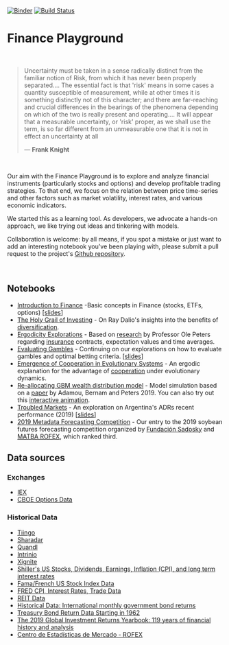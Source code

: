 [![Binder](https://mybinder.org/badge_logo.svg)](https://mybinder.org/v2/gh/lambdaclass/finance_playground/master)
[![Build Status](https://travis-ci.org/lambdaclass/finance_playground.svg?branch=master)](https://travis-ci.org/lambdaclass/finance_playground)

Finance Playground
==============================
<br>

<blockquote><p class="quotation"> 
<span class="first-letter">U</span>ncertainty must be taken in a sense radically distinct from the familiar notion of Risk, from which it has never been properly separated.... The essential fact is that 'risk' means in some cases a quantity susceptible of measurement, while at other times it is something distinctly not of this character; and there are far-reaching and crucial differences in the bearings of the phenomena depending on which of the two is really present and operating.... It will appear that a measurable uncertainty, or 'risk' proper, as we shall use the term, is so far different from an unmeasurable one that it is not in effect an uncertainty at all <footer>— <b>Frank Knight</b></footer>
</blockquote>

<br>

Our aim with the Finance Playground is to explore and analyze financial instruments (particularly stocks and options) and develop profitable trading strategies. To that end, we focus on the relation between price time-series and other factors such as market volatility, interest rates, and various economic indicators.  

We started this as a learning tool. As developers, we advocate a hands-on approach, we like trying out ideas and tinkering with models.

Collaboration is welcome: by all means, if you spot a mistake or just want to add an interesting notebook you've been playing with, please submit a pull request to the project's [Github repository](https://github.com/lambdaclass/finance_playground/).

<br>

## Notebooks

- [Introduction to Finance](https://lambdaclass.com/finance_playground/intro_finance) -Basic concepts in Finance (stocks, ETFs, options) \[[slides](https://lambdaclass.com/finance_playground/intro-finance.slides.html)\]
- [The Holy Grail of Investing](https://lambdaclass.com/finance_playground/diversification_dalio_holy_grail) - On Ray Dalio's insights into the benefits of [diversification](https://www.investopedia.com/video/play/ray-dalio-his-portfolio-holy-grail/).
- [Ergodicity Explorations](https://lambdaclass.com/finance_playground/ergodicity_explorations) - Based on  [research](https://ergodicityeconomics.com/lecture-notes/) by Professor Ole Peters regarding [insurance](https://arxiv.org/abs/1507.04655) contracts, expectation values and time averages.
- [Evaluating Gambles](https://lambdaclass.com/finance_playground/evaluating_gambles) - Continuing on our explorations on how to evaluate gambles and optimal betting criteria. \[[slides](https://lambdaclass.com/finance_playground/ergodicity/evaluating-gambles-presentation.slides.html)\]
- [Emergence of Cooperation in Evolutionary Systems](https://lambdaclass.com/finance_playground/emergence_of_cooperation) - An ergodic explanation for the advantage of [cooperation](https://arxiv.org/abs/1506.03414) under evolutionary dynamics.
- [Re-allocating GBM wealth distribution model](https://lambdaclass.com/finance_playground/ergodicity/RGBM.html) - Model simulation based on a [paper](https://papers.ssrn.com/sol3/papers.cfm?abstract_id=2794830) by Adamou, Bernam and Peters 2019. You can also try out this [interactive animation](https://lambdaclass.com/finance_playground/rgbm_animation/index.html).
- [Troubled Markets](https://lambdaclass.com/finance_playground/troubled_markets_and_volatility) - An exploration on Argentina's ADRs recent performance (2019) \[[slides](https://lambdaclass.com/finance_playground/options/0.6-troubled-markets-and-volatility.slides.html)\]
- [2019 Metadata Forecasting Competition](https://lambdaclass.com/finance_playground/metadata-2019/soy-price-prediction.html) - Our entry to the 2019 soybean futures forecasting competition organized by [Fundación Sadosky](http://www.fundacionsadosky.org.ar) and [MATBA ROFEX](http://www.matba.com.ar/), which ranked third.

## Data sources

### Exchanges

- [IEX](https://iextrading.com/developer/)
- [CBOE Options Data](http://www.cboe.com/delayedquote/quote-table-download)

### Historical Data

- [Tiingo](https://api.tiingo.com/)
- [Sharadar](http://www.sharadar.com)
- [Quandl](https://www.quandl.com/)
- [Intrinio](https://intrinio.com/)
- [Xignite](http://www.xignite.com/)
- [Shiller's US Stocks, Dividends, Earnings, Inflation (CPI), and long term interest rates](http://www.econ.yale.edu/~shiller/data.htm)
- [Fama/French US Stock Index Data](http://mba.tuck.dartmouth.edu/pages/faculty/ken.french/data_library.html)
- [FRED CPI, Interest Rates, Trade Data](https://fred.stlouisfed.org)
- [REIT Data](https://www.reit.com/data-research/reit-market-data/reit-industry-financial-snapshot)
- [Historical Data: International monthly government bond returns](https://eur.figshare.com/articles/Data_Treasury_Bond_Return_Data_Starting_in_1962/8152748)
- [Treasury Bond Return Data Starting in 1962](https://www.mdpi.com/2306-5729/4/3/91)
- [The 2019 Global lnvestment Returns Yearbook: 119 years of financial history and analysis](https://www.credit-suisse.com/about-us-news/en/articles/news-and-expertise/global-investment-returns-yearbook-201902.html)
- [Centro de Estadísticas de Mercado - ROFEX](https://www.rofex.com.ar/cem/Fyo.aspx)
